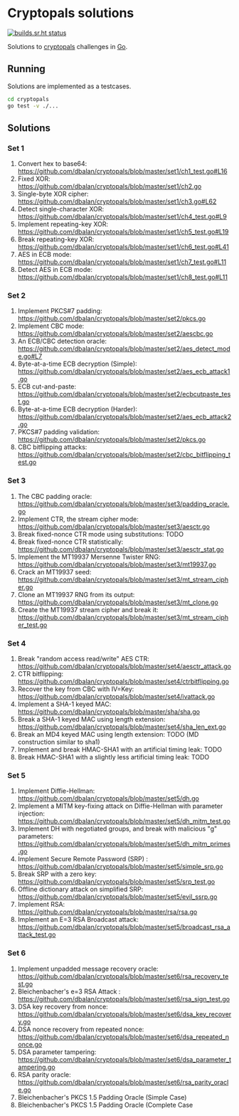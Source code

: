 # Cryptopals solutions

[![builds.sr.ht status](https://builds.sr.ht/~dbalan/cryptopals.svg)](https://builds.sr.ht/~dbalan/cryptopals?)



Solutions to [cryptopals](https://cryptopals.com) challenges in [Go](https://golang.org).

## Running
Solutions are implemented as a testcases.

```bash
cd cryptopals
go test -v ./...
```

## Solutions
### Set 1

1. Convert hex to base64: https://github.com/dbalan/cryptopals/blob/master/set1/ch1_test.go#L16
1. Fixed XOR: https://github.com/dbalan/cryptopals/blob/master/set1/ch2.go
1. Single-byte XOR cipher: https://github.com/dbalan/cryptopals/blob/master/set1/ch3.go#L62
1. Detect single-character XOR: https://github.com/dbalan/cryptopals/blob/master/set1/ch4_test.go#L9
1. Implement repeating-key XOR: https://github.com/dbalan/cryptopals/blob/master/set1/ch5_test.go#L19
1. Break repeating-key XOR: https://github.com/dbalan/cryptopals/blob/master/set1/ch6_test.go#L41
1. AES in ECB mode: https://github.com/dbalan/cryptopals/blob/master/set1/ch7_test.go#L11
1. Detect AES in ECB mode: https://github.com/dbalan/cryptopals/blob/master/set1/ch8_test.go#L11

### Set 2

1. Implement PKCS#7 padding: https://github.com/dbalan/cryptopals/blob/master/set2/pkcs.go
1. Implement CBC mode: https://github.com/dbalan/cryptopals/blob/master/set2/aescbc.go
1. An ECB/CBC detection oracle: https://github.com/dbalan/cryptopals/blob/master/set2/aes_detect_mode.go#L7
1. Byte-at-a-time ECB decryption (Simple): https://github.com/dbalan/cryptopals/blob/master/set2/aes_ecb_attack1.go
1. ECB cut-and-paste: https://github.com/dbalan/cryptopals/blob/master/set2/ecbcutpaste_test.go
1. Byte-at-a-time ECB decryption (Harder): https://github.com/dbalan/cryptopals/blob/master/set2/aes_ecb_attack2.go
1. PKCS#7 padding validation: https://github.com/dbalan/cryptopals/blob/master/set2/pkcs.go
1. CBC bitflipping attacks: https://github.com/dbalan/cryptopals/blob/master/set2/cbc_bitflipping_test.go

### Set 3

1. The CBC padding oracle: https://github.com/dbalan/cryptopals/blob/master/set3/padding_oracle.go
1. Implement CTR, the stream cipher mode: https://github.com/dbalan/cryptopals/blob/master/set3/aesctr.go
1. Break fixed-nonce CTR mode using substitutions: TODO
1. Break fixed-nonce CTR statistically: https://github.com/dbalan/cryptopals/blob/master/set3/aesctr_stat.go
1. Implement the MT19937 Mersenne Twister RNG: https://github.com/dbalan/cryptopals/blob/master/set3/mt19937.go
1. Crack an MT19937 seed: https://github.com/dbalan/cryptopals/blob/master/set3/mt_stream_cipher.go
1. Clone an MT19937 RNG from its output: https://github.com/dbalan/cryptopals/blob/master/set3/mt_clone.go
1. Create the MT19937 stream cipher and break it: https://github.com/dbalan/cryptopals/blob/master/set3/mt_stream_cipher_test.go

### Set 4

1. Break "random access read/write" AES CTR: https://github.com/dbalan/cryptopals/blob/master/set4/aesctr_attack.go
1. CTR bitflipping: https://github.com/dbalan/cryptopals/blob/master/set4/ctrbitflipping.go
1. Recover the key from CBC with IV=Key: https://github.com/dbalan/cryptopals/blob/master/set4/ivattack.go
1. Implement a SHA-1 keyed MAC: https://github.com/dbalan/cryptopals/blob/master/sha/sha.go
1. Break a SHA-1 keyed MAC using length extension: https://github.com/dbalan/cryptopals/blob/master/set4/sha_len_ext.go
1. Break an MD4 keyed MAC using length extension: TODO (MD construction similar to sha1)
1. Implement and break HMAC-SHA1 with an artificial timing leak: TODO
1. Break HMAC-SHA1 with a slightly less artificial timing leak: TODO

### Set 5

1. Implement Diffie-Hellman: https://github.com/dbalan/cryptopals/blob/master/set5/dh.go
1. Implement a MITM key-fixing attack on Diffie-Hellman with parameter injection: https://github.com/dbalan/cryptopals/blob/master/set5/dh_mitm_test.go
1. Implement DH with negotiated groups, and break with malicious "g" parameters: https://github.com/dbalan/cryptopals/blob/master/set5/dh_mitm_primes.go
1. Implement Secure Remote Password (SRP)
: https://github.com/dbalan/cryptopals/blob/master/set5/simple_srp.go
1. Break SRP with a zero key: https://github.com/dbalan/cryptopals/blob/master/set5/srp_test.go
1. Offline dictionary attack on simplified SRP: https://github.com/dbalan/cryptopals/blob/master/set5/evil_ssrp.go
1. Implement RSA: https://github.com/dbalan/cryptopals/blob/master/rsa/rsa.go
1. Implement an E=3 RSA Broadcast attack: https://github.com/dbalan/cryptopals/blob/master/set5/broadcast_rsa_attack_test.go

### Set 6
1. Implement unpadded message recovery oracle: https://github.com/dbalan/cryptopals/blob/master/set6/rsa_recovery_test.go
1. Bleichenbacher's e=3 RSA Attack : https://github.com/dbalan/cryptopals/blob/master/set6/rsa_sign_test.go
1. DSA key recovery from nonce: https://github.com/dbalan/cryptopals/blob/master/set6/dsa_key_recovery.go
1. DSA nonce recovery from repeated nonce: https://github.com/dbalan/cryptopals/blob/master/set6/dsa_repeated_nonce.go
1. DSA parameter tampering: https://github.com/dbalan/cryptopals/blob/master/set6/dsa_parameter_tampering.go
1. RSA parity oracle: https://github.com/dbalan/cryptopals/blob/master/set6/rsa_parity_oracle.go
1. Bleichenbacher's PKCS 1.5 Padding Oracle (Simple Case)
1. Bleichenbacher's PKCS 1.5 Padding Oracle (Complete Case

